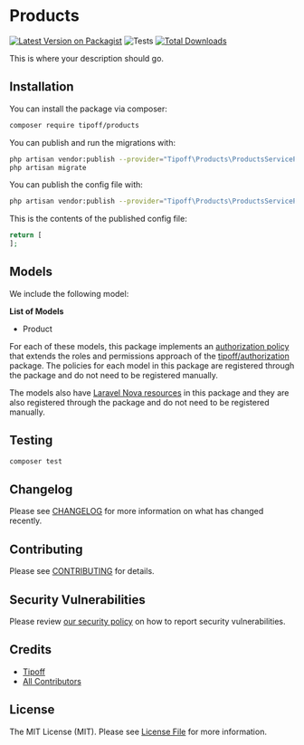 # Products

[![Latest Version on Packagist](https://img.shields.io/packagist/v/tipoff/products.svg?style=flat-square)](https://packagist.org/packages/tipoff/products)
![Tests](https://github.com/tipoff/products/workflows/Tests/badge.svg)
[![Total Downloads](https://img.shields.io/packagist/dt/tipoff/products.svg?style=flat-square)](https://packagist.org/packages/tipoff/products)

This is where your description should go.

## Installation

You can install the package via composer:

```bash
composer require tipoff/products
```

You can publish and run the migrations with:

```bash
php artisan vendor:publish --provider="Tipoff\Products\ProductsServiceProvider" --tag="migrations"
php artisan migrate
```

You can publish the config file with:
```bash
php artisan vendor:publish --provider="Tipoff\Products\ProductsServiceProvider" --tag="config"
```

This is the contents of the published config file:

```php
return [
];
```
## Models

We include the following model:

**List of Models**

- Product

For each of these models, this package implements an [authorization policy](https://laravel.com/docs/8.x/authorization) that extends the roles and permissions approach of the [tipoff/authorization](https://github.com/tipoff/authorization) package. The policies for each model in this package are registered through the package and do not need to be registered manually.

The models also have [Laravel Nova resources](https://nova.laravel.com/docs/3.0/resources/) in this package and they are also registered through the package and do not need to be registered manually.

## Testing

```bash
composer test
```

## Changelog

Please see [CHANGELOG](CHANGELOG.md) for more information on what has changed recently.

## Contributing

Please see [CONTRIBUTING](.github/CONTRIBUTING.md) for details.

## Security Vulnerabilities

Please review [our security policy](../../security/policy) on how to report security vulnerabilities.

## Credits

- [Tipoff](https://github.com/tipoff)
- [All Contributors](../../contributors)

## License

The MIT License (MIT). Please see [License File](LICENSE.md) for more information.
